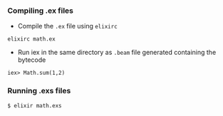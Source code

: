 ### Compiling .ex files

- Compile the `.ex` file using `elixirc`

```
elixirc math.ex
```

- Run iex in the same directory as `.beam` file generated containing the bytecode

```
iex> Math.sum(1,2)
```

### Running .exs files

```
$ elixir math.exs
```